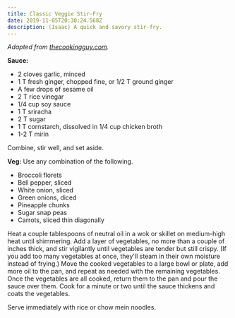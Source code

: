 ```yaml
---
title: Classic Veggie Stir-Fry
date: 2019-11-05T20:30:24.568Z
description: (Isaac) A quick and savory stir-fry.
---
```

_Adapted from_ [_thecookingguy.com_](http://www.thecookingguy.com/cookbook/best-chinese-stir-fry-sauce-recipe)_._

**Sauce:**

* 2 cloves garlic, minced
* 1 T fresh ginger, chopped fine, or 1/2 T ground ginger
* A few drops of sesame oil
* 2 T rice vinegar
* 1/4 cup soy sauce
* 1 T sriracha
* 2 T sugar
* 1 T cornstarch, dissolved in 1/4 cup chicken broth
* 1-2 T mirin

Combine, stir well, and set aside.

**Veg:** Use any combination of the following.

* Broccoli florets
* Bell pepper, sliced
* White onion, sliced
* Green onions, diced
* Pineapple chunks
* Sugar snap peas
* Carrots, sliced thin diagonally

Heat a couple tablespoons of neutral oil in a wok or skillet on medium-high heat until shimmering. Add a layer of vegetables, no more than a couple of inches thick, and stir vigilantly until vegetables are tender but still crispy. (If you add too many vegetables at once, they'll steam in their own moisture instead of frying.) Move the cooked vegetables to a large bowl or plate, add more oil to the pan, and repeat as needed with the remaining vegetables. Once the vegetables are all cooked, return them to the pan and pour the sauce over them. Cook for a minute or two until the sauce thickens and coats the vegetables.

Serve immediately with rice or chow mein noodles.
